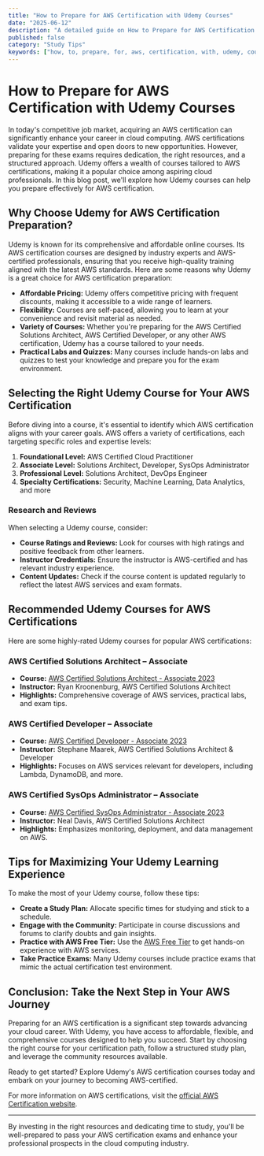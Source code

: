```yaml
---
title: "How to Prepare for AWS Certification with Udemy Courses"
date: "2025-06-12"
description: "A detailed guide on How to Prepare for AWS Certification with Udemy Courses"
published: false
category: "Study Tips"
keywords: ["how, to, prepare, for, aws, certification, with, udemy, courses"]
---
```


# How to Prepare for AWS Certification with Udemy Courses

In today's competitive job market, acquiring an AWS certification can significantly enhance your career in cloud computing. AWS certifications validate your expertise and open doors to new opportunities. However, preparing for these exams requires dedication, the right resources, and a structured approach. Udemy offers a wealth of courses tailored to AWS certifications, making it a popular choice among aspiring cloud professionals. In this blog post, we'll explore how Udemy courses can help you prepare effectively for AWS certification.

## Why Choose Udemy for AWS Certification Preparation?

Udemy is known for its comprehensive and affordable online courses. Its AWS certification courses are designed by industry experts and AWS-certified professionals, ensuring that you receive high-quality training aligned with the latest AWS standards. Here are some reasons why Udemy is a great choice for AWS certification preparation:

- **Affordable Pricing:** Udemy offers competitive pricing with frequent discounts, making it accessible to a wide range of learners.
- **Flexibility:** Courses are self-paced, allowing you to learn at your convenience and revisit material as needed.
- **Variety of Courses:** Whether you're preparing for the AWS Certified Solutions Architect, AWS Certified Developer, or any other AWS certification, Udemy has a course tailored to your needs.
- **Practical Labs and Quizzes:** Many courses include hands-on labs and quizzes to test your knowledge and prepare you for the exam environment.

## Selecting the Right Udemy Course for Your AWS Certification

Before diving into a course, it's essential to identify which AWS certification aligns with your career goals. AWS offers a variety of certifications, each targeting specific roles and expertise levels:

1. **Foundational Level:** AWS Certified Cloud Practitioner
2. **Associate Level:** Solutions Architect, Developer, SysOps Administrator
3. **Professional Level:** Solutions Architect, DevOps Engineer
4. **Specialty Certifications:** Security, Machine Learning, Data Analytics, and more

### Research and Reviews

When selecting a Udemy course, consider:

- **Course Ratings and Reviews:** Look for courses with high ratings and positive feedback from other learners.
- **Instructor Credentials:** Ensure the instructor is AWS-certified and has relevant industry experience.
- **Content Updates:** Check if the course content is updated regularly to reflect the latest AWS services and exam formats.

## Recommended Udemy Courses for AWS Certifications

Here are some highly-rated Udemy courses for popular AWS certifications:

### AWS Certified Solutions Architect – Associate

- **Course:** [AWS Certified Solutions Architect - Associate 2023](https://www.udemy.com/course/aws-certified-solutions-architect-associate/)
- **Instructor:** Ryan Kroonenburg, AWS Certified Solutions Architect
- **Highlights:** Comprehensive coverage of AWS services, practical labs, and exam tips.

### AWS Certified Developer – Associate

- **Course:** [AWS Certified Developer - Associate 2023](https://www.udemy.com/course/aws-certified-developer-associate/)
- **Instructor:** Stephane Maarek, AWS Certified Solutions Architect & Developer
- **Highlights:** Focuses on AWS services relevant for developers, including Lambda, DynamoDB, and more.

### AWS Certified SysOps Administrator – Associate

- **Course:** [AWS Certified SysOps Administrator - Associate 2023](https://www.udemy.com/course/aws-certified-sysops-administrator-associate/)
- **Instructor:** Neal Davis, AWS Certified Solutions Architect
- **Highlights:** Emphasizes monitoring, deployment, and data management on AWS.

## Tips for Maximizing Your Udemy Learning Experience

To make the most of your Udemy course, follow these tips:

- **Create a Study Plan:** Allocate specific times for studying and stick to a schedule.
- **Engage with the Community:** Participate in course discussions and forums to clarify doubts and gain insights.
- **Practice with AWS Free Tier:** Use the [AWS Free Tier](https://aws.amazon.com/free/) to get hands-on experience with AWS services.
- **Take Practice Exams:** Many Udemy courses include practice exams that mimic the actual certification test environment.

## Conclusion: Take the Next Step in Your AWS Journey

Preparing for an AWS certification is a significant step towards advancing your cloud career. With Udemy, you have access to affordable, flexible, and comprehensive courses designed to help you succeed. Start by choosing the right course for your certification path, follow a structured study plan, and leverage the community resources available. 

Ready to get started? Explore Udemy's AWS certification courses today and embark on your journey to becoming AWS-certified.

For more information on AWS certifications, visit the [official AWS Certification website](https://aws.amazon.com/certification/).

---

By investing in the right resources and dedicating time to study, you'll be well-prepared to pass your AWS certification exams and enhance your professional prospects in the cloud computing industry.